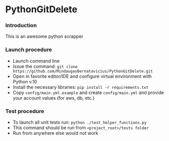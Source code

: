 # PythonGitDelete

### Introduction
This is an awesome python scrapper

### Launch procedure
- Launch command line
- Issue the command: `git clone https://github.com/MindaugasBernatavicius/PythonGitDelete.git`
- Open in favorite editor/IDE and configure virtual environment with Python v.10
- Install the necessary libraries: `pip install -r requirements.txt`
- Copy `config/main.yml.example` and create `config/main.yml` and provide your account values (for aws, db, etc.)

### Test procedure
- To launch all unit tests run: `python ./test_helper_functions.py`
- This command should be run from `<project_root>/tests folder`
- Run from anywhere else would not work